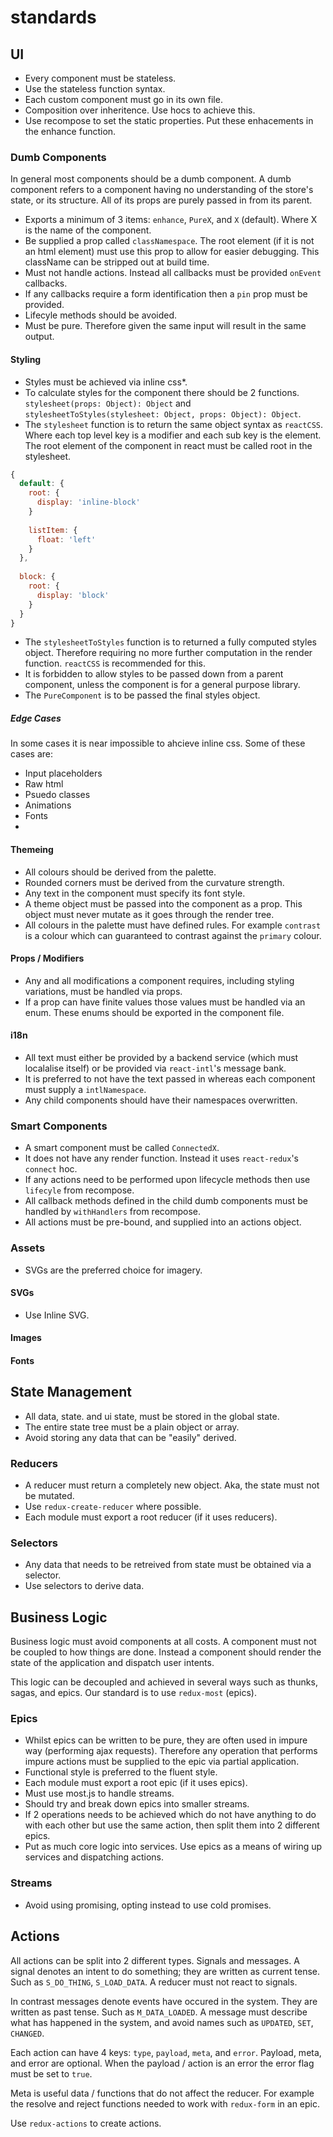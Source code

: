 # standards

## UI

* Every component must be stateless.
* Use the stateless function syntax.
* Each custom component must go in its own file.
* Composition over inheritence. Use hocs to achieve this.
* Use recompose to set the static properties. Put these enhacements in the enhance function.

### Dumb Components

In general most components should be a dumb component. A dumb component refers to a component having no understanding of the store's state, or its structure. All of its props are purely passed in from its parent.

* Exports a minimum of 3 items: `enhance`, `PureX`, and `X` (default). Where X is the name of the component.
* Be supplied a prop called `classNamespace`. The root element (if it is not an html element) must use this prop to allow for easier debugging. This className can be stripped out at build time.
* Must not handle actions. Instead all callbacks must be provided `onEvent` callbacks.
* If any callbacks require a form identification then a `pin` prop must be provided.
* Lifecyle methods should be avoided.
* Must be pure. Therefore given the same input will result in the same output.

#### Styling

* Styles must be achieved via inline css*.
* To calculate styles for the component there should be 2 functions. `stylesheet(props: Object): Object` and `stylesheetToStyles(stylesheet: Object, props: Object): Object`.
* The `stylesheet` function is to return the same object syntax as `reactCSS`. Where each top level key is a modifier and each sub key is the element. The root element of the component in react must be called root in the stylesheet.
```js
{
  default: {
    root: {
      display: 'inline-block'
    }
    
    listItem: {
      float: 'left'
    }
  },
  
  block: {
    root: {
      display: 'block'
    }
  }
}
```
* The `stylesheetToStyles` function is to returned a fully computed styles object. Therefore requiring no more further computation in the render function. `reactCSS` is recommended for this.
* It is forbidden to allow styles to be passed down from a parent component, unless the component is for a general purpose library.
* The `PureComponent` is to be passed the final styles object.

##### Edge Cases

In some cases it is near impossible to ahcieve inline css. Some of these cases are:

* Input placeholders
* Raw html
* Psuedo classes
* Animations
* Fonts
*

#### Themeing

* All colours should be derived from the palette.
* Rounded corners must be derived from the curvature strength.
* Any text in the component must specify its font style.
* A theme object must be passed into the component as a prop. This object must never mutate as it goes through the render tree.
* All colours in the palette must have defined rules. For example `contrast` is a colour which can guaranteed to contrast against the `primary` colour.

#### Props / Modifiers

* Any and all modifications a component requires, including styling variations, must be handled via props.
* If a prop can have finite values those values must be handled via an enum. These enums should be exported in the component file.

#### i18n

* All text must either be provided by a backend service (which must localalise itself) or be provided via `react-intl`'s message bank.
* It is preferred to not have the text passed in whereas each component must supply a `intlNamespace`.
* Any child components should have their namespaces overwritten.

### Smart Components

* A smart component must be called `ConnectedX`.
* It does not have any render function. Instead it uses `react-redux`'s `connect` hoc.
* If any actions need to be performed upon lifecycle methods then use `lifecyle` from recompose.
* All callback methods defined in the child dumb components must be handled by `withHandlers` from recompose.
* All actions must be pre-bound, and supplied into an actions object.

### Assets

* SVGs are the preferred choice for imagery.

#### SVGs

* Use Inline SVG.

#### Images

#### Fonts

## State Management

* All data, state. and ui state, must be stored in the global state.
* The entire state tree must be a plain object or array.
* Avoid storing any data that can be "easily" derived.

### Reducers

* A reducer must return a completely new object. Aka, the state must not be mutated.
* Use `redux-create-reducer` where possible.
* Each module must export a root reducer (if it uses reducers).

### Selectors

* Any data that needs to be retreived from state must be obtained via a selector.
* Use selectors to derive data.

## Business Logic

Business logic must avoid components at all costs. A component must not be coupled to how things are done. Instead a component should render the state of the application and dispatch user intents.

This logic can be decoupled and achieved in several ways such as thunks, sagas, and epics. Our standard is to use `redux-most` (epics).

### Epics

* Whilst epics can be written to be pure, they are often used in impure way (performing ajax requests). Therefore any operation that performs impure actions must be supplied to the epic via partial application.
* Functional style is preferred to the fluent style.
* Each module must export a root epic (if it uses epics).
* Must use most.js to handle streams.
* Should try and break down epics into smaller streams.
* If 2 operations needs to be achieved which do not have anything to do with each other but use the same action, then split them into 2 different epics.
* Put as much core logic into services. Use epics as a means of wiring up services and dispatching actions.

### Streams

* Avoid using promising, opting instead to use cold promises.

## Actions

All actions can be split into 2 different types. Signals and messages. A signal denotes an intent to do something; they are written as current tense. Such as `S_DO_THING`, `S_LOAD_DATA`. A reducer must not react to signals.

In contrast messages denote events have occured in the system. They are written as past tense. Such as `M_DATA_LOADED`. A message must describe what has happened in the system, and avoid names such as `UPDATED`, `SET`, `CHANGED`.

Each action can have 4 keys: `type`, `payload`, `meta`, and `error`. Payload, meta, and error are optional. When the payload / action is an error the error flag must be set to `true`.

Meta is useful data / functions that do not affect the reducer. For example the resolve and reject functions needed to work with `redux-form` in an epic.

Use `redux-actions` to create actions.

